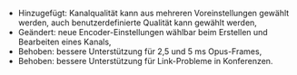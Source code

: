 - Hinzugefügt: Kanalqualität kann aus mehreren Voreinstellungen gewählt werden, auch benutzerdefinierte Qualität kann gewählt werden,
- Geändert: neue Encoder-Einstellungen wählbar beim Erstellen und Bearbeiten eines Kanals,
- Behoben: bessere Unterstützung für 2,5 und 5 ms Opus-Frames,
- Behoben: bessere Unterstützung für Link-Probleme in Konferenzen.